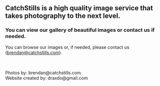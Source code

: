 ## CatchStills is a high quality image service that takes photography to the next level.

### You can view our gallery of beautiful images or contact us if needed.

You can browse our images or, if needed, please contact us (brendan@catchstills.com).

<br>
<br>
Photos by: brendan@catchstills.com
<br>
Website created by: draxdo@gmail.com
<br>
<br>
<br>
